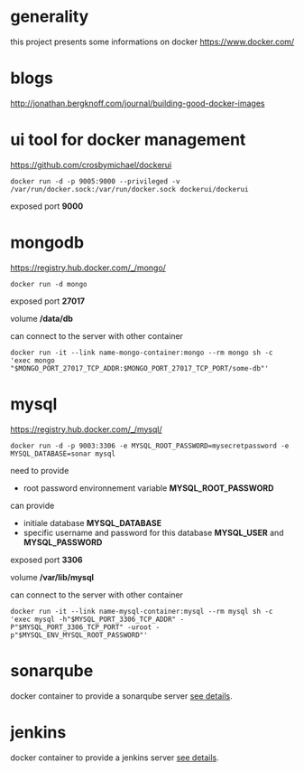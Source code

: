 # generality

this project presents some informations on docker https://www.docker.com/

# blogs

http://jonathan.bergknoff.com/journal/building-good-docker-images

# ui tool for docker management

https://github.com/crosbymichael/dockerui

`docker run -d -p 9005:9000 --privileged -v /var/run/docker.sock:/var/run/docker.sock dockerui/dockerui`

exposed port **9000**

# mongodb

https://registry.hub.docker.com/_/mongo/ 

`docker run -d mongo`

exposed port **27017**

volume **/data/db**

can connect to the server with other container

`docker run -it --link name-mongo-container:mongo --rm mongo sh -c 'exec mongo "$MONGO_PORT_27017_TCP_ADDR:$MONGO_PORT_27017_TCP_PORT/some-db"'`

# mysql
https://registry.hub.docker.com/_/mysql/

`docker run -d -p 9003:3306 -e MYSQL_ROOT_PASSWORD=mysecretpassword -e MYSQL_DATABASE=sonar mysql`

need to provide
* root password environnement variable **MYSQL_ROOT_PASSWORD**

can provide
* initiale database **MYSQL_DATABASE**
* specific username and password for this database **MYSQL_USER** and **MYSQL_PASSWORD**

exposed port **3306**

volume **/var/lib/mysql**

can connect to the server with other container

`docker run -it --link name-mysql-container:mysql --rm mysql sh -c 'exec mysql -h"$MYSQL_PORT_3306_TCP_ADDR" -P"$MYSQL_PORT_3306_TCP_PORT" -uroot -p"$MYSQL_ENV_MYSQL_ROOT_PASSWORD"'`

# sonarqube

docker container to provide a sonarqube server [see details](sonarqube).

# jenkins

docker container to provide a jenkins server [see details](jenkins).

